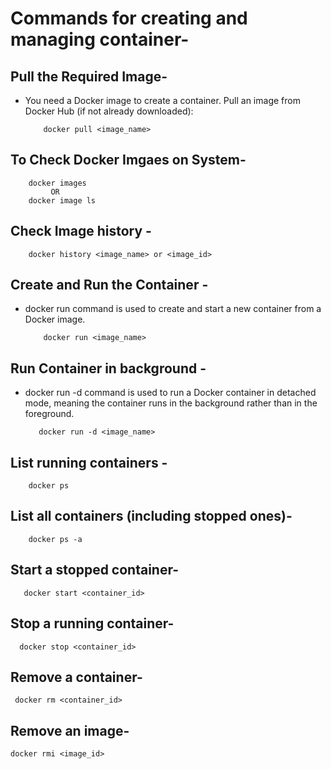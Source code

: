 # Commands for creating and managing container-

## Pull the Required Image-
- You need a Docker image to create a container. Pull an image from Docker Hub (if not already downloaded):

          docker pull <image_name>
  
## To Check Docker Imgaes on System-

        docker images 
             OR
        docker image ls
        
## Check Image history -    

        docker history <image_name> or <image_id>
        

## Create and Run the Container -
- docker run command is used to create and start a new container from a Docker image.

          docker run <image_name>

## Run Container in background -
- docker run -d command is used to run a Docker container in detached mode, meaning the container runs in the background rather than in the foreground.

         docker run -d <image_name>

## List running containers -
        docker ps

## List all containers (including stopped ones)- 

        docker ps -a
        
## Start a stopped container- 

       docker start <container_id>

## Stop a running container-

      docker stop <container_id>

## Remove a container-

     docker rm <container_id>

## Remove an image-

    docker rmi <image_id>

